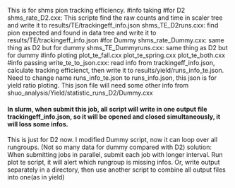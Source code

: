 This is for shms pion tracking efficiency. 
 #info taking
  #for D2
  shms_rate_D2.cxx: This scripte find the raw counts and time in scaler tree and write it to results/TE/trackingeff_info.json
  shms_TE_D2runs.cxx: find pion expected and found in data tree and write it to results/TE/trackingeff_info.json
  #for Dummy
  shms_rate_Dummy.cxx: same thing as D2 but for dummy
  shms_TE_Dummyruns.cxx: same thing as D2 but for dummy
 #info ploting
   plot_te_fall.cxx
   plot_te_spring.cxx
   plot_te_both.cxx
 #info passing
   write_te_to_json.cxx: read info from trackingeff_info.json, calculate tracking efficienct, then write it to results/yield/runs_info_te.json. Need to change name runs_info_te.json to runs_info.json, this json is for yield ratio ploting. This json file will need some other info from shuo_analysis/Yield/statistic_runs_D2/Dummy.cxx

#### In slurm, when submit this job, all script will write in one output file trackingeff_info.json, so it will be opened and closed simultaneously, it will loss some infos. 
   This is just for D2 now. I modified Dummy script, now it can loop over all rungroups. (Not so many data for dummy compared with D2)
solution: When submitting jobs in parallel, submit each job with longer interval. Run plot te script, it will alert which rungroup is missing infos. Or, write output separately in a directory, then use another script to combine all output files into one(as in yield) 

